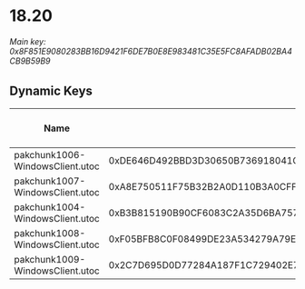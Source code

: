 # 18.20

###### *Main key: 0x8F851E9080283BB16D9421F6DE7B0E8E983481C35E5FC8AFADB02BA4CB9B59B9*

## Dynamic Keys

| Name                            | Key                                                                | High Res Textures |
|---------------------------------|--------------------------------------------------------------------|-------------------|
| pakchunk1006-WindowsClient.utoc | 0xDE646D492BBD3D30650B736918041C15E9EDEBAD0FB678B81DB197F998F52880 | ❌                 |
| pakchunk1007-WindowsClient.utoc | 0xA8E750511F75B32B2A0D110B3A0CFF61567B3E269EF21A9CAE7616F747D7B6F5 | ❌                 |
| pakchunk1004-WindowsClient.utoc | 0xB3B815190B90CF6083C2A35D6BA757411A87F66A55E8D505BB5CDAA038A14185 | ❌                 |
| pakchunk1008-WindowsClient.utoc | 0xF05BFB8C0F08499DE23A534279A79E1A1F6B99157A42F2FBB1BB31E70613BE77 | ❌                 |
| pakchunk1009-WindowsClient.utoc | 0x2C7D695D0D77284A187F1C729402E7F23692D2DFFB22B5515663BC51789E6955 | ❌                 |
